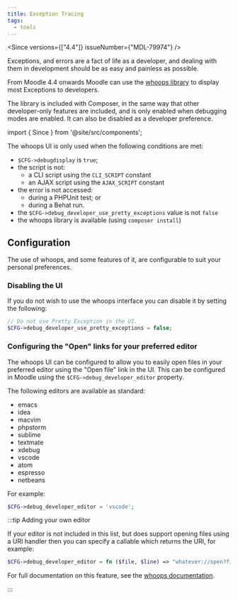 ```yaml
---
title: Exception Tracing
tags:
  - tools
---
```


<Since versions={["4.4"]} issueNumber={"MDL-79974"} />

Exceptions, and errors are a fact of life as a developer, and dealing with them in development should be as easy and painless as possible.

From Moodle 4.4 onwards Moodle can use the [whoops library](https://github.com/filp/whoops) to display most Exceptions to developers.

The library is included with Composer, in the same way that other developer-only features are included, and is only enabled when debugging modes are enabled. It can also be disabled as a developer preference.

import { Since } from '@site/src/components';

The whoops UI is only used when the following conditions are met:

- `$CFG->debugdisplay` is `true`;
- the script is not:
  - a CLI script using the `CLI_SCRIPT` constant
  - an AJAX script using the `AJAX_SCRIPT` constant
- the error is not accessed:
  - during a PHPUnit test; or
  - during a Behat run.
- the `$CFG->debug_developer_use_pretty_exceptions` value is not `false`
- the whoops library is available (using `composer install`)

## Configuration

The use of whoops, and some features of it, are configurable to suit your personal preferences.

### Disabling the UI

If you do not wish to use the whoops interface you can disable it by setting the following:

```php title="config.php"
// Do not use Pretty Exception in the UI.
$CFG->debug_developer_use_pretty_exceptions = false;
```

### Configuring the "Open" links for your preferred editor

The whoops UI can be configured to allow you to easily open files in your preferred editor using the "Open file" link in the UI. This can be configured in Moodle using the `$CFG->debug_developer_editor` property.

The following editors are available as standard:

- emacs
- idea
- macvim
- phpstorm
- sublime
- textmate
- xdebug
- vscode
- atom
- espresso
- netbeans

For example:

```php title="config.php"
$CFG->debug_developer_editor = 'vscode';
```

:::tip Adding your own editor

If your editor is not included in this list, but does support opening files using a URI handler then you can specify a callable which returns the URI, for example:

```php title="config.php"
$CFG->debug_developer_editor = fn ($file, $line) => "whatever://open?file=$file&line=$line";
```

For full documentation on this feature, see the [whoops documentation](https://github.com/filp/whoops/blob/master/docs/Open%20Files%20In%20An%20Editor.md).

:::

<!-- cspell:ignore macvim,textmate -->
